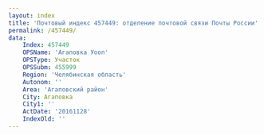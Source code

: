 ```yaml
---
layout: index
title: 'Почтовый индекс 457449: отделение почтовой связи Почты России'
permalink: /457449/
data:
    Index: 457449
    OPSName: 'Агаповка Уооп'
    OPSType: Участок
    OPSSubm: 455999
    Region: 'Челябинская область'
    Autonom: ''
    Area: 'Агаповский район'
    City: Агаповка
    City1: ''
    ActDate: '20161128'
    IndexOld: ''
---
```

